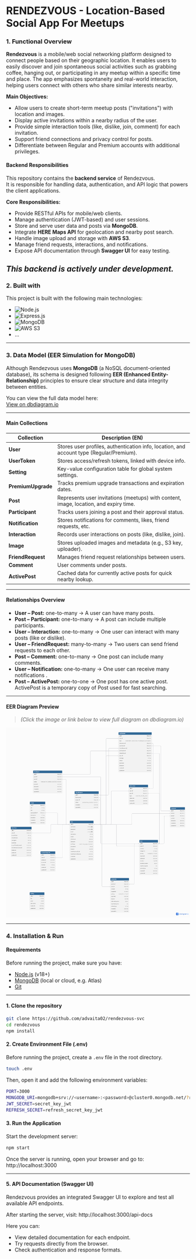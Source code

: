 # RENDEZVOUS - Location-Based Social App For Meetups

### 1. Functional Overview

**Rendezvous** is a mobile/web social networking platform designed to connect people based on their geographic location. It enables users to easily discover and join spontaneous social activities such as grabbing coffee, hanging out, or participating in any meetup within a specific time and place. The app emphasizes spontaneity and real-world interaction, helping users connect with others who share similar interests nearby.

**Main Objectives:**
- Allow users to create short-term meetup posts ("invitations") with location and images.
- Display active invitations within a nearby radius of the user.
- Provide simple interaction tools (like, dislike, join, comment) for each invitation.
- Support friend connections and privacy control for posts.
- Differentiate between Regular and Premium accounts with additional privileges.

#### Backend Responsibilities

This repository contains the **backend service** of Rendezvous.  
It is responsible for handling data, authentication, and API logic that powers the client applications.

**Core Responsibilities:**
- Provide RESTful APIs for mobile/web clients.  
- Manage authentication (JWT-based) and user sessions.  
- Store and serve user data and posts via **MongoDB**.  
- Integrate **HERE Maps API** for geolocation and nearby post search.  
- Handle image upload and storage with **AWS S3**.  
- Manage friend requests, interactions, and notifications.  
- Expose API documentation through **Swagger UI** for easy testing.  

_This backend is actively under development._
---
### 2. Built with

This project is built with the following main technologies:

- ![Node.js](https://img.shields.io/badge/Node.js-43853D?style=for-the-badge&logo=node.js&logoColor=white)
- ![Express.js](https://img.shields.io/badge/Express.js-404D59?style=for-the-badge)
- ![MongoDB](https://img.shields.io/badge/MongoDB-4EA94B?style=for-the-badge&logo=mongodb&logoColor=white)
- ![AWS S3](https://img.shields.io/badge/AWS_S3-232F3E?style=for-the-badge&logo=amazon-aws&logoColor=FF9900)
- ...
---
### 3. Data Model (EER Simulation for MongoDB)

Although Rendezvous uses **MongoDB** (a NoSQL document-oriented database), its schema is designed following **EER (Enhanced Entity-Relationship)** principles to ensure clear structure and data integrity between entities.

You can view the full data model here:  
[View on dbdiagram.io](https://dbdiagram.io/d/Rendezvous-683963c3bd74709cb73de921)

---

#### Main Collections

| Collection | Description (EN) |
|-------------|------------------|
| **User** | Stores user profiles, authentication info, location, and account type (Regular/Premium). |
| **UserToken** | Stores access/refresh tokens, linked with device info. |
| **Setting** | Key-value configuration table for global system settings. |
| **PremiumUpgrade** | Tracks premium upgrade transactions and expiration dates. |
| **Post** | Represents user invitations (meetups) with content, image, location, and expiry time. |
| **Participant** | Tracks users joining a post and their approval status. |
| **Notification** | Stores notifications for comments, likes, friend requests, etc. |
| **Interaction** | Records user interactions on posts (like, dislike, join). |
| **Image** | Stores uploaded images and metadata (e.g., S3 key, uploader). |
| **FriendRequest** | Manages friend request relationships between users. |
| **Comment** | User comments under posts. |
| **ActivePost** | Cached data for currently active posts for quick nearby lookup. |

---

#### Relationships Overview

- **User – Post:** one-to-many -> A user can have many posts.
- **Post – Participant:** one-to-many -> A post can include multiple participants.
- **User – Interaction:** one-to-many -> One user can interact with many posts (like or dislike).
- **User – FriendRequest:** many-to-many -> Two users can send friend requests to each other.
- **Post – Comment:** one-to-many -> One post can include many comments.
- **User – Notification:** one-to-many -> One user can receive many notifications .
- **Post – ActivePost:** one-to-one -> One post has one active post. ActivePost is a temporary copy of Post used for fast searching.

---

#### EER Diagram Preview
> *(Click the image or link below to view full diagram on dbdiagram.io)*

[![EER Diagram](Rendezvous-EER.png)](https://dbdiagram.io/d/Rendezvous-683963c3bd74709cb73de921)

---

### 4. Installation & Run

#### Requirements

Before running the project, make sure you have:

- [Node.js](https://nodejs.org/) (v18+)
- [MongoDB](https://www.mongodb.com/try/download/community) (local or cloud, e.g. Atlas)
- [Git](https://git-scm.com/)

---

#### 1. Clone the repository

```bash
git clone https://github.com/advaita02/rendezvous-svc
cd rendezvous
npm install
```

#### 2. Create Environment File (.env)

Before running the project, create a `.env` file in the root directory.

```bash
touch .env
```

Then, open it and add the following environment variables:

```bash
PORT=3000
MONGODB_URI=mongodb+srv://<username>:<password>@cluster0.mongodb.net/?retryWrites=true&w=majority
JWT_SECRET=secret_key_jwt
REFRESH_SECRET=refresh_secret_key_jwt
```
#### 3. Run the Application

Start the development server:

```bash
npm start
```

Once the server is running, open your browser and go to: http://localhost:3000

---

#### 5. API Documentation (Swagger UI) 

Rendezvous provides an integrated Swagger UI to explore and test all available API endpoints.

After starting the server, visit: http://localhost:3000/api-docs

Here you can:

- View detailed documentation for each endpoint.
- Try requests directly from the browser.
- Check authentication and response formats.
